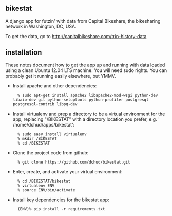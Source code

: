 bikestat
--------

A django app for futzin' with data from Capital Bikeshare, the
bikesharing network in Washington, DC, USA.

To get the data, go to http://capitalbikeshare.com/trip-history-data


installation
------------

These notes document how to get the app up and running with data loaded
using a clean Ubuntu 12.04 LTS machine.  You will need sudo rights.  You
can probably get it running easily elsewhere, but YMMV.


* Install apache and other dependencies:

        % sudo apt-get install apache2 libapache2-mod-wsgi python-dev libaio-dev git python-setuptools python-profiler postgresql postgresql-contrib libpq-dev

* Install virtualenv and prep a directory to be a virtual environment
for the app, replacing "/BIKESTAT" with a directory location you
prefer, e.g. ' /home/dchud/apps/bikestat':

        % sudo easy_install virtualenv
        % mkdir /BIKESTAT
        % cd /BIKESTAT

* Clone the project code from github:

        % git clone https://github.com/dchud/bikestat.git

* Enter, create, and activate your virtual environment:

        % cd /BIKESTAT/bikestat
        % virtualenv ENV
        % source ENV/bin/activate

* Install key dependencies for the bikestat app:

        (ENV)% pip install -r requirements.txt
